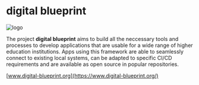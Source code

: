 # digital blueprint

<div class="background: white">
    <img src="https://static.digital-blueprint.org/cd/1.0/logo/svg/dbp_logo_on_white.svg" alt="logo" />
</div>

The project **digital blueprint** aims to build 
all the neccessary tools and processes to develop applications that are 
usable for a wide range of higher education institutions. Apps using 
this framework are able to seamlessly connect to existing local systems,
can be adapted to specific CI/CD requirements and are available as open
source in popular repositories.

[www.digital-blueprint.org](https://www.digital-blueprint.org/)
